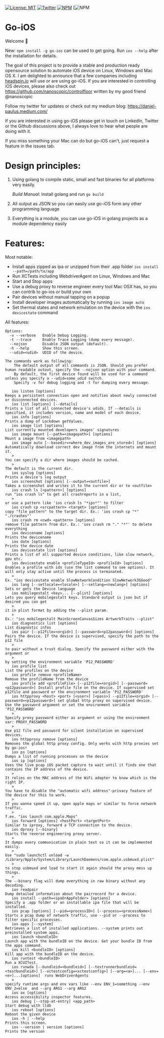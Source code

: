 [![License: MIT](https://img.shields.io/badge/License-MIT-yellow.svg)](https://opensource.org/licenses/MIT)
[![Twitter](https://img.shields.io/twitter/url/https/twitter.com/daniel1paulus.svg?style=social&label=Follow%20%40daniel1paulus)](https://twitter.com/daniel1paulus)
[![NPM](https://nodei.co/npm/go-ios.png)](https://npmjs.org/package/go-ios)
[![NPM](https://img.shields.io/npm/dw/go-ios?style=flat-square)
# Go-iOS
Welcome 👋

New: `npm install -g go-ios` can be used to get going. Run `ios --help` after the installation for details. 

The goal of this project is to provide a stable and production ready opensource solution to automate iOS device on Linux, Windows and Mac OS X. I am delighted to announce that a few companies including [headspin.io](https://www.headspin.io/) will use or are using go-iOS. 
If you are interested in controlling iOS devices, please also check out https://github.com/nanoscopic/controlfloor written by my good friend @nanoscopic 

Follow my twitter for updates or check out my medium blog: https://daniel-paulus.medium.com/

If you are interested in using go-iOS please get in touch on LinkedIn, Twitter or the Github discussions above, I always love to hear what people are doing with it. 

If you miss something your Mac can do but go-iOS can't, just request a feature in the issues tab.

# Design principles:
1. Using golang to compile static, small and fast binaries for all platforms very easily. 
   
   *Build Manual*: Install golang and run `go build`
2. All output as JSON so you can easily use go-iOS form any other programming language
3. Everything is a module, you can use go-iOS in golang projects as a module dependency easily

# Features:
 Most notable:
 - Install apps zipped as ipa or unzipped from their .app folder `ios install --path=/path/to/app`
 - Run XCTests including WebdriverAgent on Linux, Windows and Mac
 - Start and Stop apps
 - Use a debug proxy to reverse engineer every tool Mac OSX has, so you can contrib to go-ios or build      your own
 - Pair devices without manual tapping on a popup
 - Install developer images automatically by running `ios image auto`
 - Set thermal states and network emulation on the device with the `ios devicestate` command

All features:

```
Options:
  -v --verbose   Enable Debug Logging.
  -t --trace     Enable Trace Logging (dump every message).
  --nojson       Disable JSON output (default).
  -h --help      Show this screen.
  --udid=<udid>  UDID of the device.

The commands work as following:
	The default output of all commands is JSON. Should you prefer human readable outout, specify the --nojson option with your command.
	By default, the first device found will be used for a command unless you specify a --udid=some_udid switch.
	Specify -v for debug logging and -t for dumping every message.

   ios listen [options]                                               Keeps a persistent connection open and notifies about newly connected or disconnected devices.
   ios list [options] [--details]                                     Prints a list of all connected device's udids. If --details is specified, it includes version, name and model of each device.
   ios info [options]                                                 Prints a dump of Lockdown getValues.
   ios image list [options]                                           List currently mounted developers images' signatures
   ios image mount [--path=<imagepath>] [options]                     Mount a image from <imagepath>
   ios image auto [--basedir=<where_dev_images_are_stored>] [options] Automatically download correct dev image from the internets and mount it.
   >                                                                  You can specify a dir where images should be cached.
   >                                                                  The default is the current dir.
   ios syslog [options]                                               Prints a device's log output
   ios screenshot [options] [--output=<outfile>]                      Takes a screenshot and writes it to the current dir or to <outfile>
   ios crash ls [<pattern>] [options]                                 run "ios crash ls" to get all crashreports in a list,
   >                                                                  or use a pattern like 'ios crash ls "*ips*"' to filter
   ios crash cp <srcpattern> <target> [options]                       copy "file pattern" to the target dir. Ex.: 'ios crash cp "*" "./crashes"'
   ios crash rm <cwd> <pattern> [options]                             remove file pattern from dir. Ex.: 'ios crash rm "." "*"' to delete everything
   ios devicename [options]                                           Prints the devicename
   ios date [options]                                                 Prints the device date
   ios devicestate list [options]                                     Prints a list of all supported device conditions, like slow network, gpu etc.
   ios devicestate enable <profileTypeId> <profileId> [options]       Enables a profile with ids (use the list command to see options). It will only stay active until the process is terminated.
   >                                                                  Ex. "ios devicestate enable SlowNetworkCondition SlowNetwork3GGood"
   ios lang [--setlocale=<locale>] [--setlang=<newlang>] [options]    Sets or gets the Device language
   ios mobilegestalt <key>... [--plist] [options]                     Lets you query mobilegestalt keys. Standard output is json but if desired you can get
   >                                                                  it in plist format by adding the --plist param.
   >                                                                  Ex.: "ios mobilegestalt MainScreenCanvasSizes ArtworkTraits --plist"
   ios diagnostics list [options]                                     List diagnostic infos
   ios pair [--p12file=<orgid>] [--password=<p12password>] [options]  Pairs the device. If the device is supervised, specify the path to the p12 file
   >                                                                  to pair without a trust dialog. Specify the password either with the argument or
   >                                                                  by setting the environment variable 'P12_PASSWORD'
   ios profile list                                                   List the profiles on the device
   ios profile remove <profileName>                                   Remove the profileName from the device
   ios profile add <profileFile> [--p12file=<orgid>] [--password=<p12password>] Install profile file on the device. If supervised set p12file and password or the environment variable 'P12_PASSWORD'
   ios httpproxy <host> <port> [<user>] [<pass>] --p12file=<orgid> [--password=<p12password>] set global http proxy on supervised device. Use the password argument or set the environment variable 'P12_PASSWORD'
   >                                                                  Specify proxy password either as argument or using the environment var: PROXY_PASSWORD
   >                                                                  Use p12 file and password for silent installation on supervised devices.
   ios httpproxy remove [options]                                     Removes the global http proxy config. Only works with http proxies set by go-ios!
   ios ps [options]                                                   Dumps a list of running processes on the device
   ios ip [options]                                                   Uses the live pcap iOS packet capture to wait until it finds one that contains the IP address of the device.
   >                                                                  It relies on the MAC address of the WiFi adapter to know which is the right IP.
   >                                                                  You have to disable the "automatic wifi address"-privacy feature of the device for this to work.
   >                                                                  If you wanna speed it up, open apple maps or similar to force network traffic.
   >                                                                  f.ex. "ios launch com.apple.Maps"
   ios forward [options] <hostPort> <targetPort>                      Similar to iproxy, forward a TCP connection to the device.
   ios dproxy [--binary]                                              Starts the reverse engineering proxy server.
   >                                                                  It dumps every communication in plain text so it can be implemented easily.
   >                                                                  Use "sudo launchctl unload -w /Library/Apple/System/Library/LaunchDaemons/com.apple.usbmuxd.plist"
   >                                                                  to stop usbmuxd and load to start it again should the proxy mess up things.
   >                                                                  The --binary flag will dump everything in raw binary without any decoding.
   ios readpair                                                       Dump detailed information about the pairrecord for a device.
   ios install --path=<ipaOrAppFolder> [options]                      Specify a .app folder or an installable ipa file that will be installed.
   ios pcap [options] [--pid=<processID>] [--process=<processName>]   Starts a pcap dump of network traffic, use --pid or --process to filter specific processes.
   ios apps [--system]                                                Retrieves a list of installed applications. --system prints out preinstalled system apps.
   ios launch <bundleID>                                              Launch app with the bundleID on the device. Get your bundle ID from the apps command.
   ios kill <bundleID> [options]                                      Kill app with the bundleID on the device.
   ios runtest <bundleID>                                             Run a XCUITest.
   ios runwda [--bundleid=<bundleid>] [--testrunnerbundleid=<testbundleid>] [--xctestconfig=<xctestconfig>] [--arg=<a>]... [--env=<e>]...[options]  runs WebDriverAgents
   >                                                                  specify runtime args and env vars like --env ENV_1=something --env ENV_2=else  and --arg ARG1 --arg ARG2
   ios ax [options]                                                   Access accessibility inspector features.
   ios debug [--stop-at-entry] <app_path>                             Start debug with lldb
   ios reboot [options]                                               Reboot the given device
   ios -h | --help                                                    Prints this screen.
   ios --version | version [options]                                  Prints the version
```

